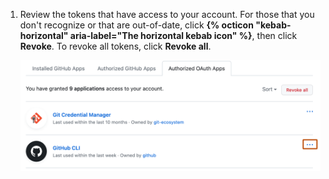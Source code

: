 1. Review the tokens that have access to your account. For those that you don't recognize or that are out-of-date, click **{% octicon "kebab-horizontal" aria-label="The horizontal kebab icon" %}**, then click **Revoke**. To revoke all tokens, click **Revoke all**.

   ![Screenshot of the "Authorized {% data variables.product.prodname_oauth_apps %}" tab. To the right of an app's name, an icon of three horizontal dots is outlined in orange.](/assets/images/help/settings/revoke-oauth-app.png)
